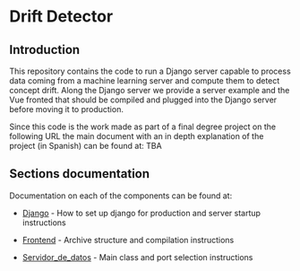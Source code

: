 # Drift Detector

## Introduction
This repository contains the code to run a Django server capable to process data coming from a machine learning server and compute them to detect concept drift. Along the Django server we provide a server example and the Vue fronted that should be compiled and plugged into the Django server before moving it to production.

Since this code is the work made as part of a final degree project on the following URL the main document with an in depth explanation of the project (in Spanish) can be found at: TBA

## Sections documentation
Documentation on each of the components can be found at:

- [Django] - How to set up django for production and server startup instructions
- [Frontend] - Archive structure and compilation instructions
- [Servidor_de_datos] - Main class and port selection instructions

   [Django]: <https://github.com/Lorkxars/Drift_Detector/Django/README.md>
   [Frontend]: <https://github.com/Lorkxars/Drift_Detector/Frontend/README.md>
   [Servidor_de_datos]: <https://github.com/Lorkxars/Drift_Detector/Servidor_de_datos/README.md>
